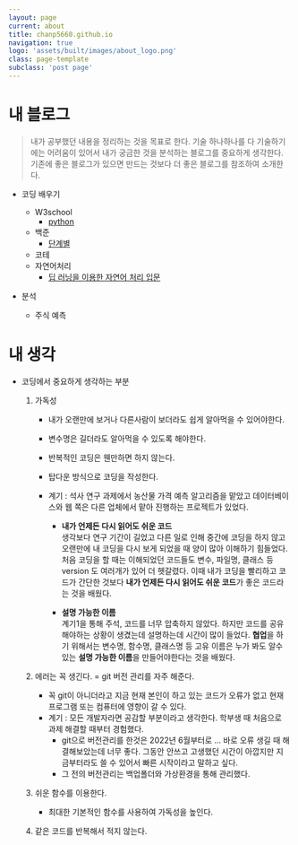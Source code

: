 ```yaml
---  
layout: page  
current: about  
title: chanp5660.github.io  
navigation: true  
logo: 'assets/built/images/about_logo.png'  
class: page-template  
subclass: 'post page'  
---
```


# 내 블로그

> 내가 공부했던 내용을 정리하는 것을 목표로 한다. 기술 하나하나를 다 기술하기에는 어려움이 있어서 내가 궁금한 것을 분석하는 블로그를 중요하게 생각한다. 기존에 좋은 블로그가 있으면 만드는 것보다 더 좋은 블로그를 참조하여 소개한다.

- 코딩 배우기 
    - W3school
        - [python](https://www.w3schools.com/python/default.asp)
    - 백준
        - [단계별](https://www.acmicpc.net/step)
    - 코테
    - 자연어처리 
        - [딥 러닝을 이용한 자연어 처리 입문](https://wikidocs.net/book/2155)

- 분석
    - 주식 예측


# 내 생각

- 코딩에서 중요하게 생각하는 부분
    1. 가독성
        - 내가 오랜만에 보거나 다른사람이 보더라도 쉽게 알아먹을 수 있어야한다.
        - 변수명은 길더라도 알아먹을 수 있도록 해야한다.
        - 반복적인 코딩은 웬만하면 하지 않는다.
        - 탑다운 방식으로 코딩을 작성한다.  

        - 계기 : 석사 연구 과제에서 농산물 가격 예측 알고리즘을 맡았고 데이터베이스와 웹 쪽은 다른 업체에서 맡아 진행하는 프로젝트가 있었다. 

            - **내가 언제든 다시 읽어도 쉬운 코드**  
            생각보다 연구 기간이 길었고 다른 일로 인해 중간에 코딩을 하지 않고 오랜만에 내 코딩을 다시 보게 되었을 때 양이 많아 이해하기 힘들었다. 처음 코딩을 할 때는 이해되었던 코드들도 변수, 파일명, 클래스 등 version 도 여러개가 있어 더 헷갈렸다. 이때 내가 코딩을 빨리하고 코드가 간단한 것보다 **내가 언제든 다시 읽어도 쉬운 코드**가 좋은 코드라는 것을 배웠다.  

            - **설명 가능한 이름**  
            계기1을 통해 주석, 코드를 너무 압축하지 않았다. 하지만 코드를 공유해야하는 상황이 생겼는데 설명하는데 시간이 많이 들었다. **협업**을 하기 위해서는 변수명, 함수명, 클래스명 등 고유 이름은 누가 봐도 알수 있는 **설명 가능한 이름**을 만들어야한다는 것을 배웠다.   
        
    2. 에러는 꼭 생긴다. = git 버전 관리를 자주 해준다.
        - 꼭 git이 아니더라고 지금 현재 본인이 하고 있는 코드가 오류가 없고 현재 프로그램 또는 컴퓨터에 영향이 갈 수 있다.
        - 계기 : 모든 개발자라면 공감할 부분이라고 생각한다. 학부생 때 처음으로 과제 해결할 때부터 경험했다.
            - git으로 버전관리를 한것은 2022년 6월부터로 ... 바로 오류 생길 때 해결해보았는데 너무 좋다. 그동안 안쓰고 고생했던 시간이 아깝지만 지금부터라도 쓸 수 있어서 빠른 시작이라고 말하고 싶다.
            - 그 전의 버전관리는 백업폴더와 가상환경을 통해 관리했다.

    3. 쉬운 함수를 이용한다.
        - 최대한 기본적인 함수를 사용하여 가독성을 높인다.
        
    4. 같은 코드를 반복해서 적지 않는다.
